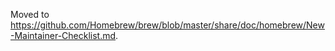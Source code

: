 Moved to https://github.com/Homebrew/brew/blob/master/share/doc/homebrew/New-Maintainer-Checklist.md.
